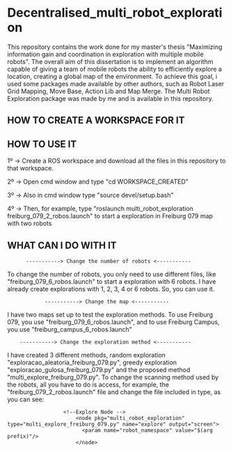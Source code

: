 # Decentralised_multi_robot_exploration
This repository contains the work done for my master's thesis "Maximizing information gain and coordination in exploration with multiple mobile robots".
The overall aim of this dissertation is to implement an algorithm capable of giving a team of mobile robots the ability to efficiently explore a location, creating a global map of the environment. To achieve this goal, i used some packages made available by other authors, such as Robot Laser Grid Mapping, Move Base, Action Lib and Map Merge. The Multi Robot Exploration package was made by me and is available in this repository.

## HOW TO CREATE A WORKSPACE FOR IT ##



## HOW TO USE IT ##

1º -> Create a ROS workspace and download all the files in this repository to that workspace.

2º -> Open cmd window and type "cd WORKSPACE_CREATED"

3º -> Also in cmd window type "source devel/setup.bash"

4º -> Then, for example, type "roslaunch multi_robot_exploration freiburg_079_2_robos.launch" to start a exploration in Freiburg 079 map with two robots

## WHAT CAN I DO WITH IT ##

          -----------> Change the number of robots <-----------
To change the number of robots, you only need to use different files, like "freiburg_079_6_robos.launch" to start a exploration with 6 robots.
I have already create explorations with 1, 2, 3, 4 or 6 robots. So, you can use it.

                -----------> Change the map <-----------
I have two maps set up to test the exploration methods. To use Freiburg 079, you use "freiburg_079_6_robos.launch", and to use Freiburg Campus, you use "freiburg_campus_6_robos.launch"

        -----------> Change the exploration method <-----------
I have created 3 different methods, random exploration "exploracao_aleatoria_freiburg_079.py", greedy exploration "exploracao_gulosa_freiburg_079.py" and the proposed method "multi_explore_freiburg_079.py".
To change the scanning method used by the robots, all you have to do is access, for example, the "freiburg_079_2_robos.launch" file and change the file included in type, as you can see:

                      <!--Explore Node -->
                          <node pkg="multi_robot_exploration" type="multi_explore_freiburg_079.py" name="explore" output="screen">
                            <param name="robot_namespace" value="$(arg prefix)"/>
                          </node>


